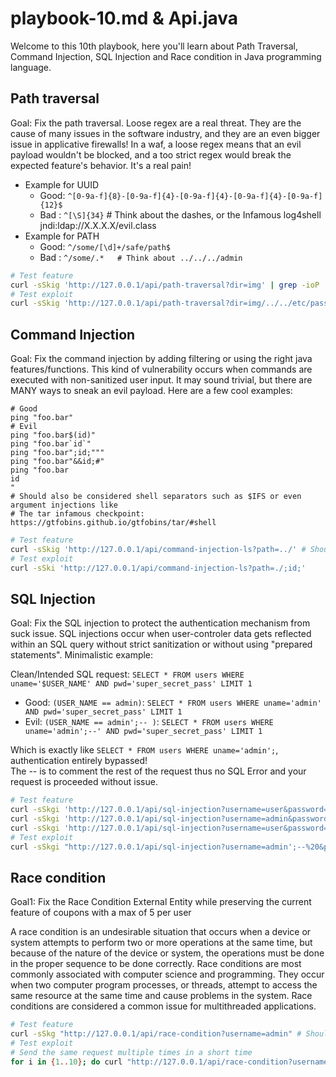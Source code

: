 # playbook-10.md & Api.java

Welcome to this 10th playbook, here you'll learn about Path Traversal, Command Injection, SQL Injection and Race condition in Java programming language.


## Path traversal

Goal: Fix the path traversal.
Loose regex are a real threat. They are the cause of many issues in the software industry, and they are an even bigger issue in applicative firewalls!
In a waf, a loose regex means that an evil payload wouldn't be blocked, and a too strict regex would break the expected feature's behavior. It's a real pain!


- Example for UUID
    - Good: `^[0-9a-f]{8}-[0-9a-f]{4}-[0-9a-f]{4}-[0-9a-f]{4}-[0-9a-f]{12}$`
    - Bad : `^[\S]{34}`   # Think about the dashes, or the Infamous log4shell jndi:ldap://X.X.X.X/evil.class
- Example for PATH
    - Good: `^/some/[\d]+/safe/path$`
    - Bad : `^/some/.*   # Think about ../../../admin`

```bash
# Test feature
curl -sSkig 'http://127.0.0.1/api/path-traversal?dir=img' | grep -ioP 'cat[\d]+\.jpeg'  # Should list all images (cat1.jpeg,cat2.jpeg,cat3.jpeg)
# Test exploit
curl -sSkig 'http://127.0.0.1/api/path-traversal?dir=img/../../etc/passwd'  # Should output content of etc/passwd
```

## Command Injection

Goal: Fix the command injection by adding filtering or using the right java features/functions.
This kind of vulnerability occurs when commands are executed with non-sanitized user input. It may sound trivial, but there are MANY ways to sneak an evil payload.
Here are a few cool examples:

```
# Good
ping "foo.bar"
# Evil
ping "foo.bar$(id)"
ping "foo.bar`id`"
ping "foo.bar";id;"""
ping "foo.bar"&&id;#"
ping "foo.bar
id
"
# Should also be considered shell separators such as $IFS or even argument injections like
# The tar infamous checkpoint: https://gtfobins.github.io/gtfobins/tar/#shell
```

```bash
# Test feature
curl -sSkig 'http://127.0.0.1/api/command-injection-ls?path=../' # Should content of parent directory"
# Test exploit
curl -sSki 'http://127.0.0.1/api/command-injection-ls?path=./;id;'
```


## SQL Injection

Goal: Fix the SQL injection to protect the authentication mechanism from suck issue.
SQL injections occur when user-controler data gets reflected within an SQL query without strict sanitization or without using "prepared statements".
Minimalistic example:

Clean/Intended SQL request: `SELECT * FROM users WHERE uname='$USER_NAME' AND pwd='super_secret_pass' LIMIT 1`
- Good: `(USER_NAME == admin)`: `SELECT * FROM users WHERE uname='admin' AND pwd='super_secret_pass' LIMIT 1`
- Evil: `(USER_NAME == admin';-- )`: `SELECT * FROM users WHERE uname='admin';--' AND pwd='super_secret_pass' LIMIT 1`

Which is exactly like `SELECT * FROM users WHERE uname='admin';`, authentication entirely bypassed!\
The -- is to comment the rest of the request thus no SQL Error and your request is proceeded without issue.

```bash
# Test feature
curl -sSkgi 'http://127.0.0.1/api/sql-injection?username=user&password=user' # Should output "Welcome back, user!"
curl -sSkgi 'http://127.0.0.1/api/sql-injection?username=admin&password=admin' # Should output "Welcome back, admin!"
curl -sSkgi 'http://127.0.0.1/api/sql-injection?username=user&password=badpass' # Should output "Forbidden"
# Test exploit
curl -sSkgi "http://127.0.0.1/api/sql-injection?username=admin';--%20&password=badpass" # Should output "Welcome back, admin!"
```

## Race condition

Goal1: Fix the Race Condition External Entity while preserving the current feature of coupons with a max of 5 per user

A race condition is an undesirable situation that occurs when a device or system attempts to perform two or more operations at the same time, but because of the nature of the device or system, the operations must be done in the proper sequence to be done correctly.  Race conditions are most commonly associated with computer science and programming. They occur when two computer program processes, or threads, attempt to access the same resource at the same time and cause problems in the system. Race conditions are considered a common issue for multithreaded applications.
```bash
# Test feature
curl -sSkg "http://127.0.0.1/api/race-condition?username=admin" # Should display 3 coupons
# Test exploit
# Send the same request multiple times in a short time
for i in {1..10}; do curl "http://127.0.0.1/api/race-condition?username=admin" &; done # Should display more than 5 coupons
```
